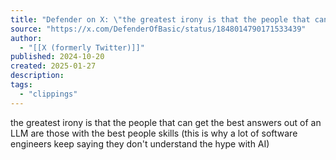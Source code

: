 ```yaml
---
title: "Defender on X: \"the greatest irony is that the people that can get the best answers out of an LLM are those with the best people skills (this is why a lot of software engineers keep saying they don't understand the hype with AI)\" / X"
source: "https://x.com/DefenderOfBasic/status/1848014790171533439"
author:
  - "[[X (formerly Twitter)]]"
published: 2024-10-20
created: 2025-01-27
description:
tags:
  - "clippings"
---
```

the greatest irony is that the people that can get the best answers out of an LLM are those with the best people skills (this is why a lot of software engineers keep saying they don't understand the hype with AI)